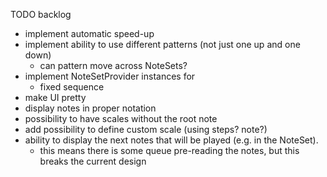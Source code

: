 TODO backlog

* implement automatic speed-up
* implement ability to use different patterns (not just one up and one down)
    * can pattern move across NoteSets?
* implement NoteSetProvider instances for
    * fixed sequence
* make UI pretty
* display notes in proper notation
* possibility to have scales without the root note
* add possibility to define custom scale (using steps? note?)
* ability to display the next notes that will be played (e.g. in the NoteSet).
    * this means there is some queue pre-reading the notes, but this breaks the current design